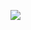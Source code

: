 [<img src="https://www.globalshapers.org/sites/default/files/logo.png">](https://www.globalshapers.org/hubs/munich)

